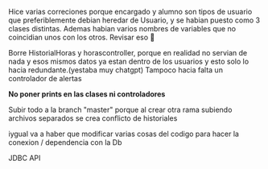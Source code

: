 Hice varias correciones porque encargado y alumno son tipos de usuario que preferiblemente debian heredar de Usuario, y se habian puesto como 3 clases distintas.
Ademas habian varios nombres de variables que no coincidian unos con los otros. Revisar eso 🙂

Borre HistorialHoras y horascontroller, porque en realidad no servian de nada y esos mismos datos ya estan dentro de los usuarios y esto solo lo hacia redundante.(yestaba muy chatgpt)
Tampoco hacia falta un controlador de alertas

**No poner prints en las clases ni controladores**

Subir todo a la branch "master" porque al crear otra rama subiendo archivos separados se crea conflicto de historiales 

iygual va a haber que modificar varias cosas del codigo para hacer la conexion / dependencia con la Db 



JDBC API
